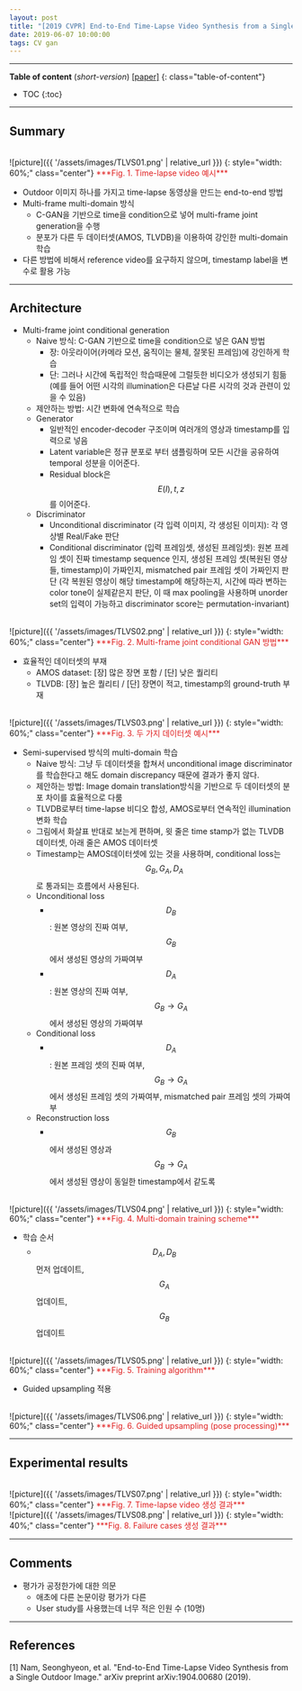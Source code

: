 ```yaml
---
layout: post
title: "[2019 CVPR] End-to-End Time-Lapse Video Synthesis from a Single Outdoor Image"
date: 2019-06-07 10:00:00
tags: CV gan 
---
```


<!--more-->

--- 

**Table of content** (*short-version*)
[[paper]](https://arxiv.org/abs/1904.00680) 
{: class="table-of-content"}
* TOC
{:toc}

---

## Summary



<br/>
![picture]({{ '/assets/images/TLVS01.png' | relative_url }})
{: style="width: 60%;" class="center"}
<span style="color: #e01f1f;">***Fig. 1. Time-lapse video 예시***</span>

- Outdoor 이미지 하나를 가지고 time-lapse 동영상을 만드는 end-to-end 방법
- Multi-frame multi-domain 방식
  - C-GAN을 기반으로 time을 condition으로 넣어 multi-frame joint generation을 수행 
  - 분포가 다른 두 데이터셋(AMOS, TLVDB)을 이용하여 강인한 multi-domain 학습
- 다른 방법에 비해서 reference video를 요구하지 않으며, timestamp label을 변수로 활용 가능





---

## Architecture



- Multi-frame joint conditional generation
  - Naive 방식: C-GAN 기반으로 time을 condition으로 넣은 GAN 방법
    - 장: 아웃라이어(카메라 모션, 움직이는 물체, 잘못된 프레임)에 강인하게 학습 
    - 단: 그러나 시간에 독립적인 학습때문에 그럴듯한 비디오가 생성되기 힘듦 (예를 들어 어떤 시각의 illumination은 다른날 다른 시각의 것과 관련이 있을 수 있음) 
  - 제안하는 방법: 시간 변화에 연속적으로 학습
  - Generator
    - 일반적인 encoder-decoder 구조이며 여러개의 영상과 timestamp를 입력으로 넣음
    - Latent variable은 정규 분포로 부터 샘플링하며 모든 시간을 공유하여 temporal 성분을 이어준다.
    - Residual block은 $$E(I), t, z$$를 이어준다.
  - Discriminator
    - Unconditional discriminator (각 입력 이미지, 각 생성된 이미지): 각 영상별 Real/Fake 판단
    - Conditional discriminator (입력 프레임셋, 생성된 프레임셋): 원본 프레임 셋이 진짜 timestamp sequence 인지, 생성된 프레임 셋(복원된 영상들, timestamp)이 가짜인지, mismatched pair 프레임 셋이 가짜인지 판단 (각 복원된 영상이 해당 timestamp에 해당하는지, 시간에 따라 변하는 color tone이 실제같은지 판단, 이 때 max pooling을 사용하며 unorder set의 입력이 가능하고 discriminator score는 permutation-invariant)
  
<br/>
![picture]({{ '/assets/images/TLVS02.png' | relative_url }})
{: style="width: 60%;" class="center"}
<span style="color: #e01f1f;">***Fig. 2. Multi-frame joint conditional GAN 방법***</span>


- 효율적인 데이터셋의 부재
  - AMOS dataset: [장] 많은 장면 포함 / [단] 낮은 퀄리티
  - TLVDB: [장] 높은 퀄리티 / [단] 장면이 적고, timestamp의 ground-truth 부재


<br/>
![picture]({{ '/assets/images/TLVS03.png' | relative_url }})
{: style="width: 60%;" class="center"}
<span style="color: #e01f1f;">***Fig. 3. 두 가지 데이터셋 예시***</span>    

- Semi-supervised 방식의 multi-domain 학습
  - Naive 방식: 그냥 두 데이터셋을 합쳐서 unconditional image discriminator를 학습한다고 해도 domain discrepancy 때문에 결과가 좋지 않다.
  - 제안하는 방법: Image domain translation방식을 기반으로 두 데이터셋의 분포 차이를 효율적으로 다룸
  - TLVDB로부터 time-lapse 비디오 합성, AMOS로부터 연속적인 illumination 변화 학습
  - 그림에서 화살표 반대로 보는게 편하며, 윗 줄은 time stamp가 없는 TLVDB 데이터셋, 아래 줄은 AMOS 데이터셋
  - Timestamp는 AMOS데이터셋에 있는 것을 사용하며, conditional loss는 $$G_B, G_A, D_A$$로 통과되는 흐름에서 사용된다.
  - Unconditional loss
    - $$D_B$$: 원본 영상의 진짜 여부, $$G_B$$에서 생성된 영상의 가짜여부
    - $$D_A$$: 원본 영상의 진짜 여부, $$G_B \rightarrow G_A$$에서 생성된 영상의 가짜여부
  - Conditional loss
    - $$D_A$$: 원본 프레임 셋의 진짜 여부, $$G_B \rightarrow G_A$$에서 생성된 프레임 셋의 가짜여부, mismatched pair 프레임 셋의 가짜여부
  - Reconstruction loss
    - $$G_B$$에서 생성된 영상과 $$G_B \rightarrow G_A$$에서 생성된 영상이 동일한 timestamp에서 같도록

<br/>
![picture]({{ '/assets/images/TLVS04.png' | relative_url }})
{: style="width: 60%;" class="center"}
<span style="color: #e01f1f;">***Fig. 4. Multi-domain training scheme***</span>


- 학습 순서
  - $$D_A, D_B$$ 먼저 업데이트, $$G_A$$ 업데이트, $$G_B$$ 업데이트
  
<br/>
![picture]({{ '/assets/images/TLVS05.png' | relative_url }})
{: style="width: 60%;" class="center"}
<span style="color: #e01f1f;">***Fig. 5. Training algorithm***</span>

  
- Guided upsampling 적용

<br/>
![picture]({{ '/assets/images/TLVS06.png' | relative_url }})
{: style="width: 60%;" class="center"}
<span style="color: #e01f1f;">***Fig. 6. Guided upsampling (pose processing)***</span>

---
  
## Experimental results


<br/>
![picture]({{ '/assets/images/TLVS07.png' | relative_url }})
{: style="width: 60%;" class="center"}
<span style="color: #e01f1f;">***Fig. 7. Time-lapse video 생성 결과***</span>


<br/>
![picture]({{ '/assets/images/TLVS08.png' | relative_url }})
{: style="width: 40%;" class="center"}
<span style="color: #e01f1f;">***Fig. 8. Failure cases 생성 결과***</span>

---

## Comments


- 평가가 공정한가에 대한 의문
  - 애초에 다른 논문이랑 평가가 다른
  - User study를 사용했는데 너무 적은 인원 수 (10명)

---

## References

[1] Nam, Seonghyeon, et al. "End-to-End Time-Lapse Video Synthesis from a Single Outdoor Image." arXiv preprint arXiv:1904.00680 (2019).
